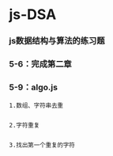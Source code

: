 # js-DSA

### js数据结构与算法的练习题

### 5-6：完成第二章
### 5-9：algo.js
    1.数组、字符串去重
### 
    2.字符重复
### 
    3.找出第一个重复的字符
